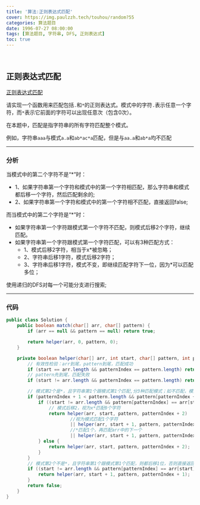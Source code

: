 ```yaml
---
title: '算法:正则表达式匹配'
cover: https://img.paulzzh.tech/touhou/random?55
categories: 算法题目
date: 1996-07-27 08:00:00
tags: [算法题目, 字符串, DFS, 正则表达式]
toc: true
---
```


<br/>

<!--more-->

## 正则表达式匹配

[正则表达式匹配](https://www.nowcoder.com/practice/45327ae22b7b413ea21df13ee7d6429c?tpId=13&tqId=11205&tPage=3&rp=1&ru=%2Fta%2Fcoding-interviews&qru=%2Fta%2Fcoding-interviews%2Fquestion-ranking)

请实现一个函数用来匹配包括`.`和`*`的正则表达式。模式中的字符`.`表示任意一个字符，而`*`表示它前面的字符可以出现任意次（包含0次）。

在本题中，匹配是指字符串的所有字符匹配整个模式。

例如，字符串`aaa`与模式`a.a`和`ab*ac*a`匹配，但是与`aa.a`和`ab*a`均不匹配

****

### 分析

当模式中的第二个字符不是“*”时：

 * 1、如果字符串第一个字符和模式中的第一个字符相匹配，那么字符串和模式都后移一个字符，然后匹配剩余的;
 * 2、如果字符串第一个字符和模式中的第一个字符相不匹配，直接返回false;

而当模式中的第二个字符是“*”时：

 * 如果字符串第一个字符跟模式第一个字符不匹配，则模式后移2个字符，继续匹配。
 * 如果字符串第一个字符跟模式第一个字符匹配，可以有3种匹配方式：
    -   1、模式后移2字符，相当于x*被忽略；
    -   2、字符串后移1字符，模式后移2字符；
    -   3、字符串后移1字符，模式不变，即继续匹配字符下一位，因为*可以匹配多位；

使用递归的DFS对每一个可能分支进行搜索;

****

### 代码

```java
public class Solution {
    public boolean match(char[] arr, char[] pattern) {
        if (arr == null && pattern == null) return true;

        return helper(arr, 0, pattern, 0);
    }

    private boolean helper(char[] arr, int start, char[] pattern, int patternIndex) {
        // 有效性检验：arr到尾，pattern到尾，匹配成功
        if (start == arr.length && patternIndex == pattern.length) return true;
        // pattern先到尾，匹配失败
        if (start != arr.length && patternIndex == pattern.length) return false;

        // 模式第2个是*，且字符串第1个跟模式第1个匹配,分3种匹配模式；如不匹配，模式后移2位
        if (patternIndex + 1 < pattern.length && pattern[patternIndex + 1] == '*') {
            if ((start != arr.length && pattern[patternIndex] == arr[start]) || (pattern[patternIndex] == '.' && start != arr.length)) {
                // 模式后移2，视为x*匹配0个字符
                return helper(arr, start, pattern, patternIndex + 2)
                        //视为模式匹配1个字符
                        || helper(arr, start + 1, pattern, patternIndex + 2)
                        //*匹配1个，再匹配arr中的下一个
                        || helper(arr, start + 1, pattern, patternIndex);
            } else {
                return helper(arr, start, pattern, patternIndex + 2);
            }
        }
        // 模式第2个不是*，且字符串第1个跟模式第1个匹配，则都后移1位，否则直接返回false
        if ((start != arr.length && pattern[patternIndex] == arr[start]) || (pattern[patternIndex] == '.' && start != arr.length)) {
            return helper(arr, start + 1, pattern, patternIndex + 1);
        }
        return false;
    }
}
```

